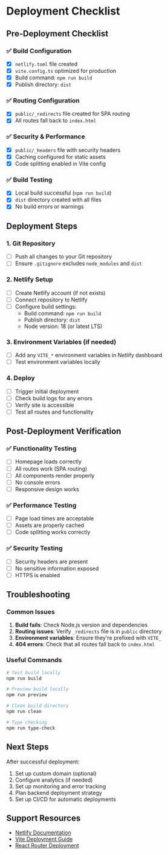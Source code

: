 # Deployment Checklist

## Pre-Deployment Checklist

### ✅ Build Configuration
- [x] `netlify.toml` file created
- [x] `vite.config.ts` optimized for production
- [x] Build command: `npm run build`
- [x] Publish directory: `dist`

### ✅ Routing Configuration
- [x] `public/_redirects` file created for SPA routing
- [x] All routes fall back to `index.html`

### ✅ Security & Performance
- [x] `public/_headers` file with security headers
- [x] Caching configured for static assets
- [x] Code splitting enabled in Vite config

### ✅ Build Testing
- [x] Local build successful (`npm run build`)
- [x] `dist` directory created with all files
- [x] No build errors or warnings

## Deployment Steps

### 1. Git Repository
- [ ] Push all changes to your Git repository
- [ ] Ensure `.gitignore` excludes `node_modules` and `dist`

### 2. Netlify Setup
- [ ] Create Netlify account (if not exists)
- [ ] Connect repository to Netlify
- [ ] Configure build settings:
  - Build command: `npm run build`
  - Publish directory: `dist`
  - Node version: 18 (or latest LTS)

### 3. Environment Variables (if needed)
- [ ] Add any `VITE_*` environment variables in Netlify dashboard
- [ ] Test environment variables locally

### 4. Deploy
- [ ] Trigger initial deployment
- [ ] Check build logs for any errors
- [ ] Verify site is accessible
- [ ] Test all routes and functionality

## Post-Deployment Verification

### ✅ Functionality Testing
- [ ] Homepage loads correctly
- [ ] All routes work (SPA routing)
- [ ] All components render properly
- [ ] No console errors
- [ ] Responsive design works

### ✅ Performance Testing
- [ ] Page load times are acceptable
- [ ] Assets are properly cached
- [ ] Code splitting works correctly

### ✅ Security Testing
- [ ] Security headers are present
- [ ] No sensitive information exposed
- [ ] HTTPS is enabled

## Troubleshooting

### Common Issues
1. **Build fails**: Check Node.js version and dependencies
2. **Routing issues**: Verify `_redirects` file is in `public` directory
3. **Environment variables**: Ensure they're prefixed with `VITE_`
4. **404 errors**: Check that all routes fall back to `index.html`

### Useful Commands
```bash
# Test build locally
npm run build

# Preview build locally
npm run preview

# Clean build directory
npm run clean

# Type checking
npm run type-check
```

## Next Steps

After successful deployment:
1. Set up custom domain (optional)
2. Configure analytics (if needed)
3. Set up monitoring and error tracking
4. Plan backend deployment strategy
5. Set up CI/CD for automatic deployments

## Support Resources

- [Netlify Documentation](https://docs.netlify.com)
- [Vite Deployment Guide](https://vitejs.dev/guide/static-deploy.html)
- [React Router Deployment](https://reactrouter.com/en/main/start/overview#deployment) 